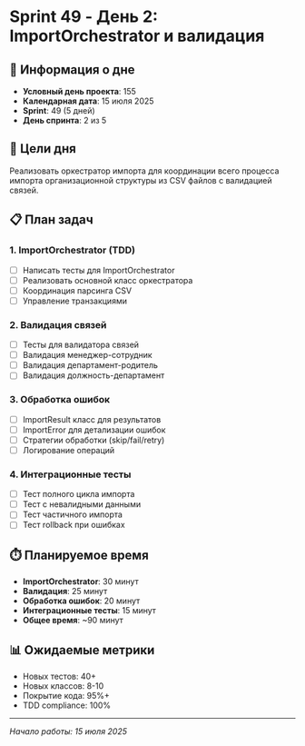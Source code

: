 # Sprint 49 - День 2: ImportOrchestrator и валидация

## 📅 Информация о дне
- **Условный день проекта**: 155
- **Календарная дата**: 15 июля 2025
- **Sprint**: 49 (5 дней)
- **День спринта**: 2 из 5

## 🎯 Цели дня
Реализовать оркестратор импорта для координации всего процесса импорта организационной структуры из CSV файлов с валидацией связей.

## 📋 План задач

### 1. ImportOrchestrator (TDD)
- [ ] Написать тесты для ImportOrchestrator
- [ ] Реализовать основной класс оркестратора
- [ ] Координация парсинга CSV
- [ ] Управление транзакциями

### 2. Валидация связей
- [ ] Тесты для валидатора связей
- [ ] Валидация менеджер-сотрудник
- [ ] Валидация департамент-родитель
- [ ] Валидация должность-департамент

### 3. Обработка ошибок
- [ ] ImportResult класс для результатов
- [ ] ImportError для детализации ошибок
- [ ] Стратегии обработки (skip/fail/retry)
- [ ] Логирование операций

### 4. Интеграционные тесты
- [ ] Тест полного цикла импорта
- [ ] Тест с невалидными данными
- [ ] Тест частичного импорта
- [ ] Тест rollback при ошибках

## ⏱️ Планируемое время
- **ImportOrchestrator**: 30 минут
- **Валидация**: 25 минут
- **Обработка ошибок**: 20 минут
- **Интеграционные тесты**: 15 минут
- **Общее время**: ~90 минут

## 📊 Ожидаемые метрики
- Новых тестов: 40+
- Новых классов: 8-10
- Покрытие кода: 95%+
- TDD compliance: 100%

---
*Начало работы: 15 июля 2025* 
